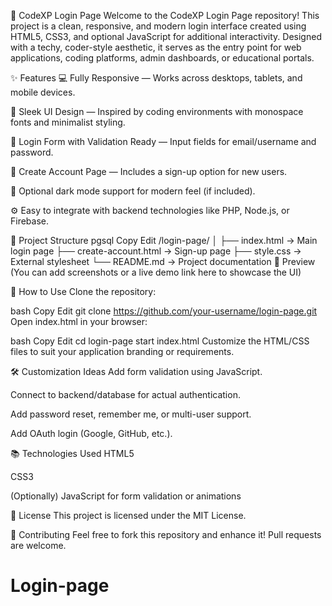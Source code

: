 🔐 CodeXP Login Page
Welcome to the CodeXP Login Page repository!
This project is a clean, responsive, and modern login interface created using HTML5, CSS3, and optional JavaScript for additional interactivity. Designed with a techy, coder-style aesthetic, it serves as the entry point for web applications, coding platforms, admin dashboards, or educational portals.

✨ Features
💻 Fully Responsive — Works across desktops, tablets, and mobile devices.

🎨 Sleek UI Design — Inspired by coding environments with monospace fonts and minimalist styling.

🔐 Login Form with Validation Ready — Input fields for email/username and password.

👤 Create Account Page — Includes a sign-up option for new users.

🌙 Optional dark mode support for modern feel (if included).

⚙️ Easy to integrate with backend technologies like PHP, Node.js, or Firebase.

🧩 Project Structure
pgsql
Copy
Edit
/login-page/
│
├── index.html           → Main login page
├── create-account.html  → Sign-up page
├── style.css            → External stylesheet
└── README.md            → Project documentation
📸 Preview
(You can add screenshots or a live demo link here to showcase the UI)

🚀 How to Use
Clone the repository:

bash
Copy
Edit
git clone https://github.com/your-username/login-page.git
Open index.html in your browser:

bash
Copy
Edit
cd login-page
start index.html
Customize the HTML/CSS files to suit your application branding or requirements.

🛠️ Customization Ideas
Add form validation using JavaScript.

Connect to backend/database for actual authentication.

Add password reset, remember me, or multi-user support.

Add OAuth login (Google, GitHub, etc.).

📚 Technologies Used
HTML5

CSS3

(Optionally) JavaScript for form validation or animations

📄 License
This project is licensed under the MIT License.

🙌 Contributing
Feel free to fork this repository and enhance it! Pull requests are welcome.

# Login-page
